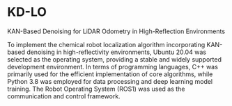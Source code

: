 # KD-LO
KAN-Based Denoising for LiDAR Odometry in High-Reflection Environments

To implement the chemical robot localization algorithm incorporating KAN-based denoising in high-reflectivity environments, Ubuntu 20.04 was selected as the operating system, providing a stable and widely supported development environment. In terms of programming languages, C++ was primarily used for the efficient implementation of core algorithms, while Python 3.8 was employed for data processing and deep learning model training. The Robot Operating System (ROS1) was used as the communication and control framework. 
